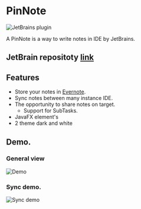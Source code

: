 # PinNote

![JetBrains plugin](https://img.shields.io/jetbrains/plugin/v/11224-pinnote.svg)

A PinNote is a way to write notes in IDE by JetBrains.

## JetBrain repositoty [link](https://plugins.jetbrains.com/plugin/11224-pinnote)

Features
--------
 * Store your notes in [Evernote](https://evernote.com).
 * Sync notes between many instance IDE.
 * The opportunity to share notes on target.
    * Support for SubTasks.
 * JavaFX element's
 * 2 theme dark and white
 


## Demo.
### General view
![Demo](https://pinnote.bigtows.org/example/demo.gif)

### Sync demo.
![Sync demo](https://pinnote.bigtows.org/example/demo_sync.gif)

